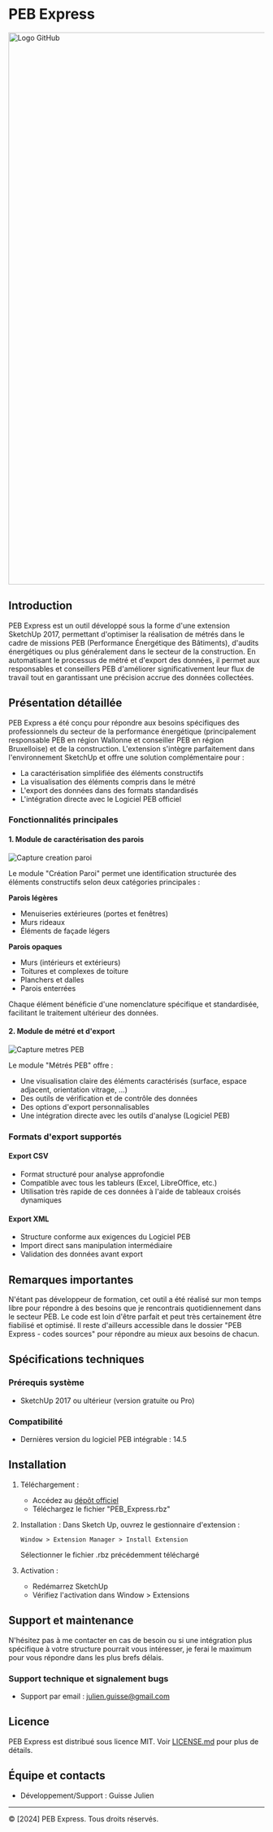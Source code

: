 # PEB Express
<img width="1085" alt="Logo GitHub" src="https://github.com/user-attachments/assets/34c31c4a-70c2-4026-8aff-988c2931e70c">

## Introduction

PEB Express est un outil développé sous la forme d'une extension SketchUp 2017, permettant d'optimiser la réalisation de métrés dans le cadre de missions PEB (Performance Énergétique des Bâtiments), d'audits énergétiques ou plus généralement dans le secteur de la construction. En automatisant le processus de métré et d'export des données, il permet aux responsables et conseillers PEB d'améliorer significativement leur flux de travail tout en garantissant une précision accrue des données collectées.

## Présentation détaillée

PEB Express a été conçu pour répondre aux besoins spécifiques des professionnels du secteur de la performance énergétique (principalement responsable PEB en région Wallonne et conseiller PEB en région Bruxelloise) et de la construction. L'extension s'intègre parfaitement dans l'environnement SketchUp et offre une solution complémentaire pour :

- La caractérisation simplifiée des éléments constructifs
- La visualisation des éléments compris dans le métré
- L'export des données dans des formats standardisés
- L'intégration directe avec le Logiciel PEB officiel

### Fonctionnalités principales

#### 1. Module de caractérisation des parois

![Capture creation paroi](https://github.com/user-attachments/assets/3cfefd6b-9e4f-4982-9082-590d55eb985d)

Le module "Création Paroi" permet une identification structurée des éléments constructifs selon deux catégories principales :

**Parois légères**
- Menuiseries extérieures (portes et fenêtres)
- Murs rideaux
- Éléments de façade légers

**Parois opaques**
- Murs (intérieurs et extérieurs)
- Toitures et complexes de toiture
- Planchers et dalles
- Parois enterrées

Chaque élément bénéficie d'une nomenclature spécifique et standardisée, facilitant le traitement ultérieur des données.

#### 2. Module de métré et d'export

![Capture metres PEB](https://github.com/user-attachments/assets/ff3509cb-e185-4f5b-a394-a446afcb7694)

Le module "Métrés PEB" offre :

- Une visualisation claire des éléments caractérisés (surface, espace adjacent, orientation vitrage, ...)
- Des outils de vérification et de contrôle des données
- Des options d'export personnalisables
- Une intégration directe avec les outils d'analyse (Logiciel PEB)

### Formats d'export supportés

#### Export CSV
- Format structuré pour analyse approfondie
- Compatible avec tous les tableurs (Excel, LibreOffice, etc.)
- Utilisation très rapide de ces données à l'aide de tableaux croisés dynamiques

#### Export XML
- Structure conforme aux exigences du Logiciel PEB
- Import direct sans manipulation intermédiaire
- Validation des données avant export

## Remarques importantes
N'étant pas développeur de formation, cet outil a été réalisé sur mon temps libre pour répondre à des besoins que je rencontrais quotidiennement dans le secteur PEB. Le code est loin d'être parfait et peut très certainement être fiabilisé et optimisé. Il reste d'ailleurs accessible dans le dossier "PEB Express - codes sources" pour répondre au mieux aux besoins de chacun.

## Spécifications techniques

### Prérequis système
- SketchUp 2017 ou ultérieur (version gratuite ou Pro)

### Compatibilité
- Dernières version du logiciel PEB intégrable : 14.5

## Installation

1. Téléchargement :
   - Accédez au [dépôt officiel]()
   - Téléchargez le fichier "PEB_Express.rbz"

2. Installation :
   Dans Sketch Up, ouvrez le gestionnaire d'extension :
   ```
   Window > Extension Manager > Install Extension
   ```
   Sélectionner le fichier .rbz précédemment téléchargé
  
4. Activation :
   - Redémarrez SketchUp
   - Vérifiez l'activation dans Window > Extensions

## Support et maintenance

N'hésitez pas à me contacter en cas de besoin ou si une intégration plus spécifique à votre structure pourrait vous intéresser, je ferai le maximum pour vous répondre dans les plus brefs délais. 

### Support technique et signalement bugs

- Support par email : julien.guisse@gmail.com

## Licence

PEB Express est distribué sous licence MIT. Voir [LICENSE.md](LICENSE.md) pour plus de détails.

## Équipe et contacts

- Développement/Support : Guisse Julien

---

© [2024] PEB Express. Tous droits réservés.
